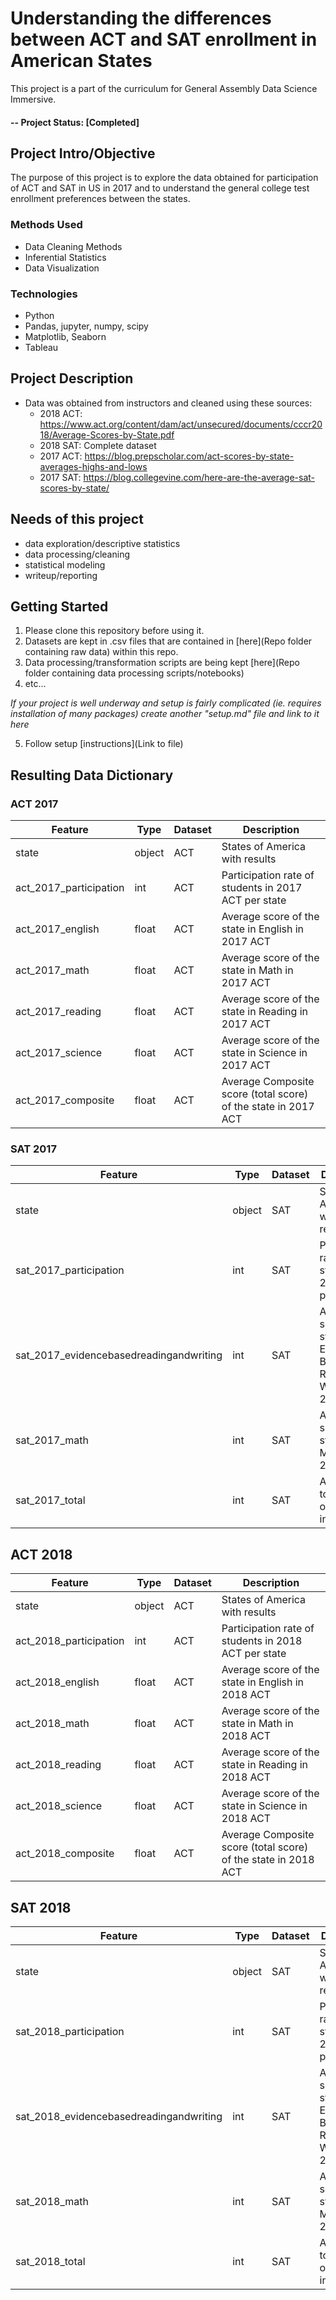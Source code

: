 # Understanding the differences between ACT and SAT enrollment in American States
This project is a part of the curriculum for General Assembly Data Science Immersive.

#### -- Project Status: [Completed]

## Project Intro/Objective
The purpose of this project is to explore the data obtained for participation of ACT and SAT in US in 2017 and to understand the general college test enrollment preferences between the states. 

### Methods Used
* Data Cleaning Methods
* Inferential Statistics
* Data Visualization

### Technologies
* Python
* Pandas, jupyter, numpy, scipy
* Matplotlib, Seaborn
* Tableau

## Project Description
- Data was obtained from instructors and cleaned using these sources:
  - 2018 ACT: https://www.act.org/content/dam/act/unsecured/documents/cccr2018/Average-Scores-by-State.pdf
  - 2018 SAT: Complete dataset
  - 2017 ACT: https://blog.prepscholar.com/act-scores-by-state-averages-highs-and-lows
  - 2017 SAT: https://blog.collegevine.com/here-are-the-average-sat-scores-by-state/

## Needs of this project

- data exploration/descriptive statistics
- data processing/cleaning
- statistical modeling
- writeup/reporting

## Getting Started

1. Please clone this repository before using it. 
2. Datasets are kept in .csv files that are contained in [here](Repo folder containing raw data) within this repo.   
3. Data processing/transformation scripts are being kept [here](Repo folder containing data processing scripts/notebooks)
4. etc...

*If your project is well underway and setup is fairly complicated (ie. requires installation of many packages) create another "setup.md" file and link to it here*  

5. Follow setup [instructions](Link to file)

## Resulting Data Dictionary

### ACT 2017
|Feature|Type|Dataset|Description|
|---|---|---|---|
|state|object|ACT|States of America with results| 
|act_2017_participation|int|ACT|Participation rate of students in 2017 ACT per state|
|act_2017_english|float|ACT|Average score of the state in English in 2017 ACT|
|act_2017_math|float|ACT|Average score of the state in Math in 2017 ACT|
|act_2017_reading|float|ACT|Average score of the state in Reading in 2017 ACT|
|act_2017_science|float|ACT|Average score of the state in Science in 2017 ACT|
|act_2017_composite|float|ACT|Average Composite score (total score) of the state in 2017 ACT|

### SAT 2017
|Feature|Type|Dataset|Description|
|---|---|---|---|
|state|object|SAT|States of America with SAT results|
|sat_2017_participation|int|SAT|Participation rate of students in 2017 SAT per state|
|sat_2017_evidencebasedreadingandwriting|int|SAT|Average score of the state in Evidence-Based Reading and Writing in 2017 SAT|
|sat_2017_math|int|SAT|Average score of the state in Math in 2017 SAT|
|sat_2017_total|int|SAT|Average total score of the state in 2017 SAT|

## ACT 2018
|Feature|Type|Dataset|Description|
|---|---|---|---|
|state|object|ACT|States of America with results| 
|act_2018_participation|int|ACT|Participation rate of students in 2018 ACT per state|
|act_2018_english|float|ACT|Average score of the state in English in 2018 ACT|
|act_2018_math|float|ACT|Average score of the state in Math in 2018 ACT|
|act_2018_reading|float|ACT|Average score of the state in Reading in 2018 ACT|
|act_2018_science|float|ACT|Average score of the state in Science in 2018 ACT|
|act_2018_composite|float|ACT|Average Composite score (total score) of the state in 2018 ACT|

## SAT 2018
|Feature|Type|Dataset|Description|
|---|---|---|---|
|state|object|SAT|States of America with SAT results|
|sat_2018_participation|int|SAT|Participation rate of students in 2018 SAT per state|
|sat_2018_evidencebasedreadingandwriting|int|SAT|Average score of the state in Evidence-Based Reading and Writing in 2018 SAT|
|sat_2018_math|int|SAT|Average score of the state in Math in 2018 SAT|
|sat_2018_total|int|SAT|Average total score of the state in 2018 SAT|


